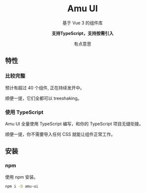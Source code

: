 
<h1 align="center">Amu UI</h1>
<p align="center">基于 Vue 3 的组件库</p>
<p align="center"><b>支持TypeScript，支持按需引入</b></p>
<p align="center">有点意思</p>


## 特性

### 比较完整

预计有超过 40 个组件, 正在持续发开中。

顺便一提，它们全都可以 treeshaking。

### 使用 TypeScript

Amu UI 全量使用 TypeScript 编写，和你的 TypeScript 项目无缝衔接。

顺便一提，你不需要导入任何 CSS 就能让组件正常工作。


## 安装

### npm

使用 npm 安装。

```bash
npm i -D amu-ui
```
